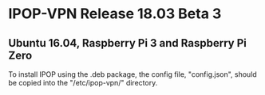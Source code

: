 # IPOP-VPN Release 18.03 Beta 3
## Ubuntu 16.04, Raspberry Pi 3 and Raspberry Pi Zero
To install IPOP using the .deb package, the config file, "config.json", should be copied into the "/etc/ipop-vpn/" directory.
